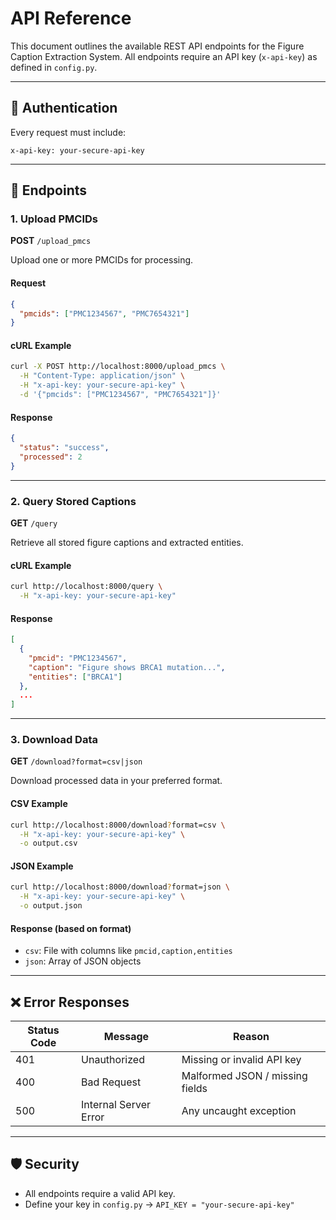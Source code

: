 
# API Reference

This document outlines the available REST API endpoints for the Figure Caption Extraction System. All endpoints require an API key (`x-api-key`) as defined in `config.py`.

---

## 🔐 Authentication

Every request must include:

```http
x-api-key: your-secure-api-key
````

---

## 🚀 Endpoints

### 1. Upload PMCIDs

**POST** `/upload_pmcs`

Upload one or more PMCIDs for processing.

#### Request

```json
{
  "pmcids": ["PMC1234567", "PMC7654321"]
}
```

#### cURL Example

```bash
curl -X POST http://localhost:8000/upload_pmcs \
  -H "Content-Type: application/json" \
  -H "x-api-key: your-secure-api-key" \
  -d '{"pmcids": ["PMC1234567", "PMC7654321"]}'
```

#### Response

```json
{
  "status": "success",
  "processed": 2
}
```

---

### 2. Query Stored Captions

**GET** `/query`

Retrieve all stored figure captions and extracted entities.

#### cURL Example

```bash
curl http://localhost:8000/query \
  -H "x-api-key: your-secure-api-key"
```

#### Response

```json
[
  {
    "pmcid": "PMC1234567",
    "caption": "Figure shows BRCA1 mutation...",
    "entities": ["BRCA1"]
  },
  ...
]
```

---

### 3. Download Data

**GET** `/download?format=csv|json`

Download processed data in your preferred format.

#### CSV Example

```bash
curl http://localhost:8000/download?format=csv \
  -H "x-api-key: your-secure-api-key" \
  -o output.csv
```

#### JSON Example

```bash
curl http://localhost:8000/download?format=json \
  -H "x-api-key: your-secure-api-key" \
  -o output.json
```

#### Response (based on format)

* `csv`: File with columns like `pmcid,caption,entities`
* `json`: Array of JSON objects

---

## ❌ Error Responses

| Status Code | Message               | Reason                          |
| ----------- | --------------------- | ------------------------------- |
| 401         | Unauthorized          | Missing or invalid API key      |
| 400         | Bad Request           | Malformed JSON / missing fields |
| 500         | Internal Server Error | Any uncaught exception          |

---

## 🛡️ Security

* All endpoints require a valid API key.
* Define your key in `config.py` → `API_KEY = "your-secure-api-key"`

